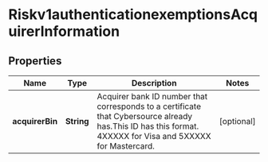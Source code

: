 
# Riskv1authenticationexemptionsAcquirerInformation

## Properties
Name | Type | Description | Notes
------------ | ------------- | ------------- | -------------
**acquirerBin** | **String** | Acquirer bank ID number that corresponds to a certificate that Cybersource already has.This ID has this format. 4XXXXX for Visa and 5XXXXX for Mastercard.  |  [optional]




